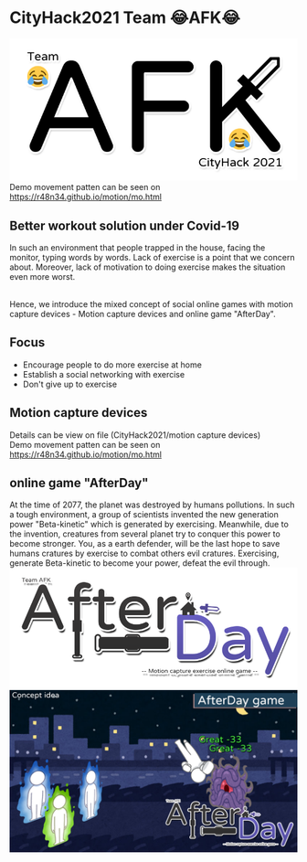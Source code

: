 # CityHack2021 Team :joy:AFK:joy:
![teamLogo](afklogo1.png)  
Demo movement patten can be seen on https://r48n34.github.io/motion/mo.html
## Better workout solution under Covid-19
  In such an environment that people trapped in the house, facing the monitor, typing words by words. Lack of exercise is a point that we concern about. Moreover, lack of motivation to doing exercise makes the situation even more worst.<br><br>

Hence, we introduce the mixed concept of social online games with motion capture devices - Motion capture devices and online game "AfterDay".
## Focus
 - Encourage people to do more exercise at home
 - Establish a social networking with exercise
 - Don't give up to exercise
  
## Motion capture devices
Details can be view on file (CityHack2021/motion capture devices)<br>
Demo movement patten can be seen on https://r48n34.github.io/motion/mo.html
## online game "AfterDay"
At the time of 2077, the planet was destroyed by humans pollutions.
In such a tough environment, a group of scientists invented the new generation power "Beta-kinetic" which is generated by exercising.
Meanwhile, due to the invention, creatures from several planet try to conquer this power to become stronger.
You, as a earth defender, will be the last hope to save humans cratures by exercise to combat others evil cratures.
Exercising, generate Beta-kinetic to become your power, defeat the evil through.
<img src="https://github.com/r48n34/CityHack2021/blob/master/game%20AfterDay/game%20logo-1.png?raw=true" />
<img src="https://github.com/r48n34/CityHack2021/blob/master/game%20AfterDay/gppee.png?raw=true" />
